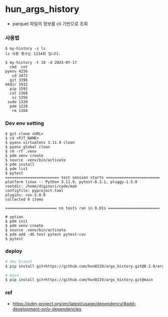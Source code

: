 # hun_args_history
- parquet 파일의 정보를 cli 기반으로 조회

### 사용법
```
$ my-history -s ls
ls 사용 횟수는 1234회 입니다.

$ my-history -t 10 -d 2024-07-17
  cmd  cnt
pyenv 4256
   cd 3472
  git 3396
mkdir 1932
  pip 1592
  cat 1368
   vi 1356
 sudo 1320
  pdm 1220
   rm 1104
```

### Dev env setting
```
$ git clone <URL>
$ cd <PJT_NAME>
$ pyenv virtualenv 3.11.9 clean
$ pyenv global clean
$ rm -rf .venv
$ pdm venv create
$ source .venv/bin/activate
$ pdm install
$ pdm list
$ pytest
======================== test session starts ========================
platform linux -- Python 3.11.9, pytest-8.3.1, pluggy-1.5.0
rootdir: /home/diginori/code/mah
configfile: pyproject.toml
plugins: cov-5.0.0
collected 0 items

======================= no tests ran in 0.01s =======================

# option
$ pdm init
$ pdm venv create
$ source .venv/bin/activate
$ pdm add -dG test pytest pytest-cov
$ pytest
```

### deploy
```bash
# dev branch
$ pip install git+https://github.com/hun0219/args_history.git@0.2.0/args

# main
$ pip install git+https://github.com/hun0219/args_history.git@main
```


### ref
- https://pdm-project.org/en/latest/usage/dependency/#add-development-only-dependencies


